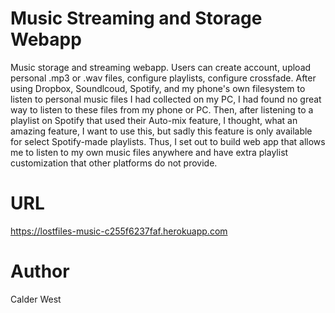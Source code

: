 # Music Streaming and Storage Webapp

Music storage and streaming webapp.
Users can create account, upload personal .mp3 or .wav files, configure playlists, configure crossfade.
  After using Dropbox, Soundlcoud, Spotify, and my phone's own filesystem to listen to personal music files I had collected on my PC, I had found no great way to listen to these files from my phone or PC. Then, after listening to a playlist on Spotify that used their Auto-mix feature, I thought, what an amazing feature, I want to use this, but sadly this feature is only available for select Spotify-made playlists. Thus, I set out to build web app that allows me to listen to my own music files anywhere and have extra playlist customization that other platforms do not provide.

# URL
https://lostfiles-music-c255f6237faf.herokuapp.com

# Author
Calder West
